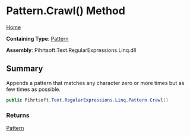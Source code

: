 # Pattern\.Crawl\(\) Method

[Home](../../../../../../README.md)

**Containing Type**: [Pattern](../README.md)

**Assembly**: Pihrtsoft\.Text\.RegularExpressions\.Linq\.dll

## Summary

Appends a pattern that matches any character zero or more times but as few times as possible\.

```csharp
public Pihrtsoft.Text.RegularExpressions.Linq.Pattern Crawl()
```

### Returns

[Pattern](../README.md)

